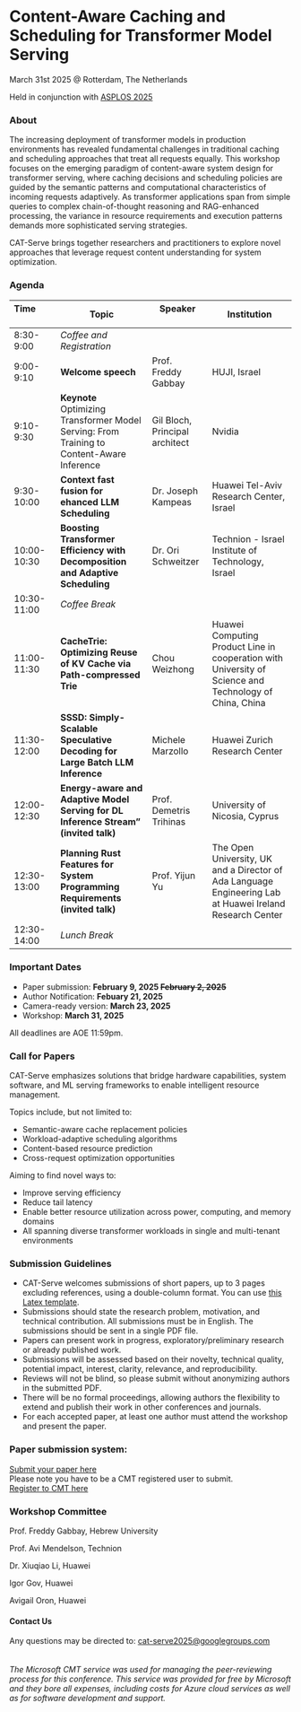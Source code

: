 # Content-Aware Caching and Scheduling for Transformer Model Serving

March 31st 2025 @ Rotterdam, The Netherlands

Held in conjunction with [ASPLOS 2025](https://www.asplos-conference.org/asplos2025/)

### About

The increasing deployment of transformer models in production environments has revealed fundamental challenges in traditional caching and scheduling approaches that treat all requests equally. This workshop focuses on the emerging paradigm of content-aware system design for transformer serving, where caching decisions and scheduling policies are guided by the semantic patterns and computational characteristics of incoming requests adaptively. As transformer applications span from simple queries to complex chain-of-thought reasoning and RAG-enhanced processing, the variance in resource requirements and execution patterns demands more sophisticated serving strategies.

CAT-Serve brings together researchers and practitioners to explore novel approaches that leverage request content understanding for system optimization.

### Agenda
<!-- markdownlint-disable -->

| Time &nbsp;&nbsp;&nbsp;&nbsp;&nbsp;&nbsp;&nbsp;&nbsp;&nbsp;&nbsp;&nbsp;&nbsp;&nbsp;&nbsp;&nbsp; | Topic | Speaker &nbsp;&nbsp;&nbsp;&nbsp;&nbsp;&nbsp;&nbsp;&nbsp;&nbsp;&nbsp;&nbsp;&nbsp; | Institution |   
|:-----------------|-------|---------|-------------|   
|8:30-9:00| <i>Coffee and Registration</i> |||   
|9:00-9:10| <b>Welcome speech</b> |Prof. Freddy Gabbay|HUJI, Israel|   
|9:10-9:30|<b>Keynote</b></br> Optimizing Transformer Model Serving: From Training to Content-Aware Inference| Gil Bloch, Principal architect|Nvidia|   
|9:30-10:00|<b>Context fast fusion for ehanced LLM Scheduling|Dr. Joseph Kampeas|Huawei Tel-Aviv Research Center, Israel|   
|10:00-10:30|<b>Boosting Transformer Efficiency with Decomposition and Adaptive Scheduling|Dr. Ori Schweitzer|Technion - Israel Institute of Technology, Israel|   
|10:30-11:00|<i>Coffee Break</i>|||    
|11:00-11:30|<b>CacheTrie: Optimizing Reuse of KV Cache via Path-compressed Trie</b>|Chou Weizhong|Huawei Computing Product Line in cooperation with University of Science and Technology of China, China|    
|11:30-12:00|<b>SSSD: Simply-Scalable Speculative Decoding for Large Batch LLM Inference</b>|Michele Marzollo|Huawei Zurich Research Center|   
|12:00-12:30|<b>Energy-aware and Adaptive Model Serving for DL Inference Stream” (invited talk)</b>|Prof. Demetris Trihinas|University of Nicosia, Cyprus|  
|12:30-13:00|<b>Planning Rust Features for System Programming Requirements (invited talk)</b>|Prof. Yijun Yu|The Open University, UK and a Director of Ada Language Engineering Lab at Huawei Ireland Research Center|  
|12:30-14:00|<i>Lunch Break</i>|||   

<!-- markdownlint-restore -->






















### Important Dates

-   Paper submission: **February 9, 2025 ~~February 2, 2025~~**
-   Author Notification: **Febuary 21, 2025**
-   Camera-ready version: **March 23, 2025**
-   Workshop: **March 31, 2025**

All deadlines are AOE 11:59pm.

### Call for Papers

CAT-Serve emphasizes solutions that bridge hardware capabilities, system software, and ML serving frameworks to enable intelligent resource management.

Topics include, but not limited to:

-   Semantic-aware cache replacement policies
-   Workload-adaptive scheduling algorithms
-   Content-based resource prediction
-   Cross-request optimization opportunities

Aiming to find novel ways to:

-   Improve serving efficiency
-   Reduce tail latency
-   Enable better resource utilization across power, computing, and memory domains
-   All spanning diverse transformer workloads in single and multi-tenant environments

### Submission Guidelines

- CAT-Serve welcomes submissions of short papers, up to 3 pages excluding references, using a double-column format. You can use [this Latex template](CATServe2025_paper_template.tex).
- Submissions should state the research problem, motivation, and technical contribution. All submissions must be in English. The submissions should be sent in a single PDF file.
- Papers can present work in progress, exploratory/preliminary research or already published work.
- Submissions will be assessed based on their novelty, technical quality, potential impact, interest, clarity, relevance, and reproducibility.
- Reviews will not be blind, so please submit without anonymizing authors in the submitted PDF.
- There will be no formal proceedings, allowing authors the flexibility to extend and publish their work in other conferences and journals.
- For each accepted paper, at least one author must attend the workshop and present the paper.

### Paper submission system:   
[Submit your paper here](https://cmt3.research.microsoft.com/CATSERVE2025/Submission/Index)   
Please note you have to be a CMT registered user to submit.   
[Register to CMT here](https://cmt3.research.microsoft.com/User/Register)

### Workshop Committee

Prof. Freddy Gabbay, Hebrew University

Prof. Avi Mendelson, Technion

Dr. Xiuqiao Li, Huawei

Igor Gov, Huawei

Avigail Oron, Huawei

#### Contact Us

Any questions may be directed to: cat-serve2025@googlegroups.com  
<br>
<br>
*The Microsoft CMT service was used for managing the peer-reviewing process for this conference. This service was provided for free by Microsoft and they bore all expenses, including costs for Azure cloud services as well as for software development and support.*




